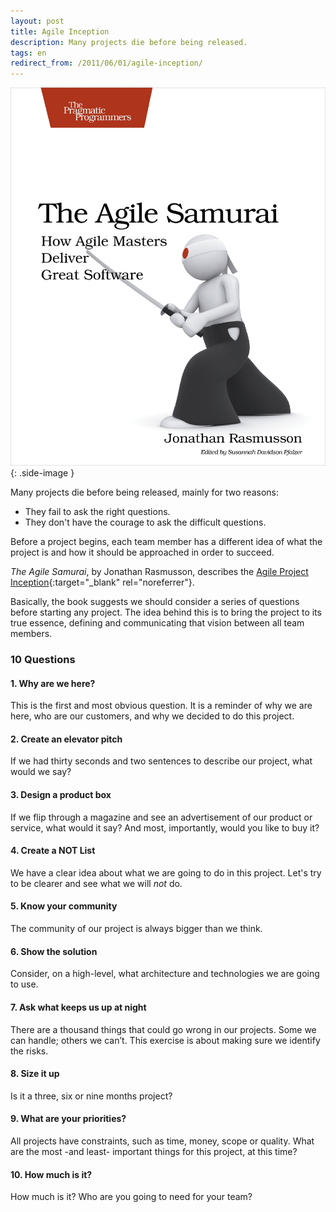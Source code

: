 ```yaml
---
layout: post
title: Agile Inception
description: Many projects die before being released.
tags: en
redirect_from: /2011/06/01/agile-inception/
---
```


![The Agile Samurai][2]
{: .side-image }

Many projects die before being released, mainly for two reasons:

- They fail to ask the right questions.
- They don't have the courage to ask the difficult questions.

Before a project begins, each team member has a different idea of what the
project is and how it should be approached in order to succeed.

*The Agile Samurai*, by Jonathan Rasmusson, describes the [Agile Project Inception][1]{:target="_blank" rel="noreferrer"}.

Basically, the book suggests we should consider a series of questions before
starting any project. The idea behind this is to bring the project to its
true essence, defining and communicating that vision between all team members.

### 10 Questions

#### 1. Why are we here?

This is the first and most obvious question. It is a reminder of why we are
here, who are our customers, and why we decided to do this project.

#### 2. Create an elevator pitch

If we had thirty seconds and two sentences to describe our project, what
would we say?

#### 3. Design a product box

If we flip through a magazine and see an advertisement of our product or
service, what would it say? And most, importantly, would you like to buy it?

#### 4. Create a NOT List

We have a clear idea about what we are going to do in this project.
Let's try to be clearer and see what we will _not_ do.

#### 5. Know your community

The community of our project is always bigger than we think.

#### 6. Show the solution

Consider, on a high-level, what architecture and technologies we are going to use.

#### 7. Ask what keeps us up at night

There are a thousand things that could go wrong in our projects. Some we can handle;
others we can’t. This exercise is about making sure we identify the risks.

#### 8. Size it up

Is it a three, six or nine months project?

#### 9. What are your priorities?

All projects have constraints, such as time, money, scope or quality. What are the most
-and least- important things for this project, at this time?

#### 10. How much is it?

How much is it? Who are you going to need for your team?


[1]: http://agilewarrior.wordpress.com/2010/11/06/the-agile-inception-deck/
[2]: /assets/images/posts/the-agile-samurai.jpg

